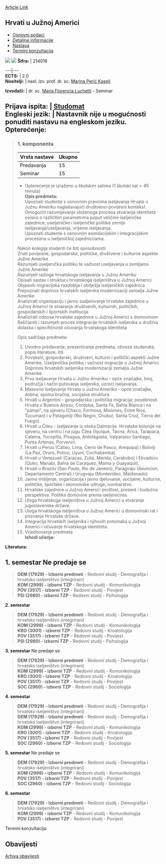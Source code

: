 [Article Link](https://www.fhs.hr/predmet/huja)

## Hrvati u Južnoj Americi
  * [Osnovni podaci](https://www.fhs.hr/predmet/huja#v1id-523760_411515_1_0 "Osnovni podaci")
  * [Detaljne informacije](https://www.fhs.hr/predmet/huja#v1id-523760_411515_1_1 "Detaljne informacije")
  * [Nastava](https://www.fhs.hr/predmet/huja#v1id-523760_411515_1_2 "Nastava")
  * [Termini konzultacija](https://www.fhs.hr/predmet/huja#v1id-523760_411515_1_3 "Termini konzultacija")


[![](https://www.fhs.hr/img/flags/gif/hr.gif)](https://www.fhs.hr/predmet/huja) [![](https://www.fhs.hr/img/flags/gif/gb.gif)](https://www.fhs.hr/en/course/cisa)
**Šifra:** |  214018  
  
---|---  
**ECTS:** |  2.0   
**Nositelji:** |  nasl. izv. prof. dr. sc. [Marina Perić Kaselj](https://www.fhs.hr/djelatnik/marina.peric_kaselj)   
  
**Izvođači:** |  dr. sc. [Maria Florencia Luchetti](https://www.fhs.hr/djelatnik/maria_florencia.luchetti) - Seminar  
  
**Prijava ispita:** |  [Studomat](http://www.isvu.hr/studomat)  
**Engleski jezik:** |  Nastavnik nije u mogućnosti ponuditi nastavu na engleskom jeziku.   
**Opterećenje:**  
---  
> ### 1. komponenta
> | Vrsta nastave | Ukupno  
> ---|---  
> Predavanja | 15  
> Seminar | 15  
> * Opterećenje je izraženo u školskim satima (1 školski sat = 45 minuta)   
**Opis predmeta:**  
> Upoznati studente s osnovnim pravcima iseljavanja Hrvata u Južnu Ameriku naglašavajući društveno-povijesni kontekst.  
>  Omogućiti razumijevanje složenoga procesa stvaranja identiteta ovisno o različitim parametrima poput veličine iseljeničke zajednice, useljeničke i iseljeničke politike zemlje iseljavanja/useljavanja, vrijeme iseljavanja.   
>  Upoznati studente s osnovnim asimilacijskim i integracijskim procesima u iseljeničkoj zajednici/ama.  
>    
>  Nakon kolegija studenti će biti sposobnosti:   
>  Znati povijesne, gospodarske, političke, društvene i kulturne aspekte Južne Amerike   
>  Razumjeti useljenička politiku te važnost useljavanja u zemljama Južne Amerike   
>  Razumjeti razloge hrvatskoga iseljavanja u Južnu Ameriku   
>  Opisati sastav i strukturu hrvatskoga iseljeništva u Južnoj Americi   
>  Objasniti migracijska razdoblja i obilježja iseljeničkih zajednica  
>  Prepoznati doprinos hrvatskih iseljenika modernizaciji zemalja Južne Amerike   
>  Analizirati organizaciju i javno sudjelovanje hrvatske zajednice u Južnoj Americi te stvaranje društvenih, kulturnih, političkih, gospodarskih i športskih institucija   
>  Analizirati odnose hrvatske zajednice u Južnoj Americi s domovinom  
>  Raščlaniti i razumjeti proces integracije hrvatskih iseljenika u društva dolaska i specifičnosti očuvanja hrvatskoga identiteta  
>    
>  Opis sadržaja predmeta:  
>  1. Uvodno predavanje, prezentiranje predmeta, obveze studenata, popis literature, itd.  
>  2. Povijesni, gospodarski, društveni, kulturni i politički aspekti Južne Amerike. Useljenička politika i važnost migracije u Južnoj Americi. Doprinos hrvatskih iseljenika modernizaciji zemalja Južne Amerike.  
>  3. Prvo iseljavanje Hrvata u Južnu Ameriku - opće značajke, broj, područja i način putovanja iseljenika, uzroci iseljavanja.  
>  4. Masovno iseljavanje Hrvata u Južnu Ameriku - opće značajke, dobna, spolna bračna, socijalna struktura.  
>  5. Hrvati u Argentini - gospodarska i politička migracija; posebnosti Hrvata u Buenos Airesu, Cordoba, Santa Fe, Bahia Blanca i na "pampi", na sjeveru (Chaco, Formosa, Misiones, Entre Rios, Tucuman) i u Patagoniji (Rio Negro, Chubut, Santa Cruz, Tierra del Fuego).  
>  6. Hrvati u Čileu - Iseljavanje iz otoka Dalmacije. Hrvatske kolonije na sjeveru, na centru i na jugu Čilea (Iquique, Tacna, Arica, Tarapaca, Calama, Tocopilla, Pisagua, Antofagasta, Valparaiso Santiago, Punta Artenas, Porvenir).  
>  7. Hrvati u Peruu (Callao, Lima, Cerro de Pasco, Arequipa) i Boliviji (La Paz, Oruro, Potosi, Uyuni, Cochabamba).  
>  8. Hrvati u Venezueli (Caracas, Zulia, Merida, Carabobo) i Ekvadoru (Quito, Manabi, Bahia de Caraquez, Manta y Guayaquil).  
>  9. Hrvati u Brazilu (Sao Paulo, Rio de Janeiro), Paragvaju (Asuncion, Departamento Central) i Urugvaju (Montevideo, Maldonado)  
>  10. Javno mišljenje, organizacija i javno djelovanje, socijalne, kulturne, političke, športske i ekonomske udruge, novinarstvo.  
>  11. Hrvatske zajednice u Južnoj Americi: prošlost, prezent i budućna perspektiva. Politike domovine prema iseljenicima  
>  12. Uloga hrvatskoga iseljeništva u Južnoj Americi u stvaranje jugoslavenske države.  
>  13. Uloga hrvatskoga iseljeništva u Južnoj Americi u domovinski rat i priznanje Hrvatske države.   
>  14. Integracija hrvatskih iseljenika i njihovih potomaka u Južnoj Americi i očuvanje hrvatskoga identiteta.  
>  15. Vrjednovanje predmeta  
**Ishodi učenja:**  

  
**Literatura:**  

  
**1. semestar** Ne predaje se  
---  
> **DEM (17929) - Izborni predmeti** - Redovni studij - Demografija i hrvatsko iseljeništvo (integrirani)  
>  **KOM (2999) - izborni TZP** - Redovni studij - Komunikologija  
>  **POV (3517) - izborni TZP** - Redovni studij - Povijest  
>  **PSI (2980) - izborni TZP** - Redovni studij - Psihologija  
>   
  
**2. semestar**  
> **DEM (17929) - Izborni predmeti** - Redovni studij - Demografija i hrvatsko iseljeništvo (integrirani)  
>  **KOM (2999) - izborni TZP** - Redovni studij - Komunikologija  
>  **KRO (3001) - izborni TZP** - Redovni studij - Kroatologija  
>  **POV (3517) - izborni TZP** - Redovni studij - Povijest  
>  **PSI (2980) - izborni TZP** - Redovni studij - Psihologija  
>   
  
**3. semestar** Ne predaje se  
> **DEM (17929) - Izborni predmeti** - Redovni studij - Demografija i hrvatsko iseljeništvo (integrirani)  
>  **KOM (2999) - izborni TZP** - Redovni studij - Komunikologija  
>  **KRO (3001) - izborni TZP** - Redovni studij - Kroatologija  
>  **POV (3517) - izborni TZP** - Redovni studij - Povijest  
>  **SOC (2960) - izborni TZP** - Redovni studij - Sociologija  
>   
  
**4. semestar**  
> **DEM (17929) - Izborni predmeti** - Redovni studij - Demografija i hrvatsko iseljeništvo (integrirani)  
>  **DEM (17929) - Izborni predmeti** - Redovni studij - Demografija i hrvatsko iseljeništvo (integrirani)  
>  **KOM (2999) - izborni TZP** - Redovni studij - Komunikologija  
>  **KRO (3001) - izborni TZP** - Redovni studij - Kroatologija  
>  **POV (3517) - izborni TZP** - Redovni studij - Povijest  
>  **SOC (2960) - izborni TZP** - Redovni studij - Sociologija  
>   
  
**5. semestar** Ne predaje se  
> **DEM (17929) - Izborni predmeti** - Redovni studij - Demografija i hrvatsko iseljeništvo (integrirani)  
>  **KOM (2999) - izborni TZP** - Redovni studij - Komunikologija  
>  **POV (3517) - izborni TZP** - Redovni studij - Povijest  
>  **SOC (2960) - izborni TZP** - Redovni studij - Sociologija  
>   
  
**6. semestar**  
> **DEM (17929) - Izborni predmeti** - Redovni studij - Demografija i hrvatsko iseljeništvo (integrirani)  
>  **KOM (2999) - izborni TZP** - Redovni studij - Komunikologija  
>  **POV (3517) - izborni TZP** - Redovni studij - Povijest  
>   
Termini konzultacija: 


## Obavijesti
[Arhiva obavijesti](https://www.fhs.hr/predmet/huja?@=21cfl#news_120019 "Arhiva obavijesti")
